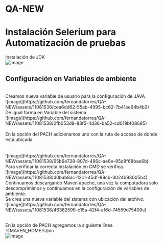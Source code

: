 # QA-NEW
# Instalación Selerium para Automatización de pruebas
Instalación de JDK 
<br />
![image](https://github.com/fernandatorres/QA-NEW/assets/11081538/a1a36aeb-79f2-4f75-b5ab-07be16a4fd51)
<br />
## Configuración en Variables de ambiente
<br />
Creamos nueva variable de usuario para la configuración de JAVA
<br />
![image](https://github.com/fernandatorres/QA-NEW/assets/11081538/cea6dd62-55ab-4995-bc62-7b41ee64b4b3)
<br />
De igual forma en Variable del sistema
<br />
![image](https://github.com/fernandatorres/QA-NEW/assets/11081538/0fb053d9-88f5-4d36-ba52-cd019bf08685)
<br <br /><br />
En la opción del PACH adicionamos uno con la ruta de acceso de donde está ubicada.
<br />
<br /><br />
![image](https://github.com/fernandatorres/QA-NEW/assets/11081538/65b6e728-807d-486c-ae6e-85d8f68bae6b)
<br />
Para verificar la correcta instalación en CMD se verifica.
<br />
![image](https://github.com/fernandatorres/QA-NEW/assets/11081538/d0bab8ac-12c1-45df-89cb-3024b93005b4)

<br />
Continuamos descargando Maven apache, una vez la computadora solo descomprimimos y continuamos en la configuración de variables de ambiente. 
<br />
Se crea una nueva variable del sistema con ubicación del archivo.
<br />
![image](https://github.com/fernandatorres/QA-NEW/assets/11081538/46362599-c15a-42f4-af6d-74559d75409e)

<br />En la opción de PACH agregamos la siguiente línea 
<br />
%MAVEN_HOME%\bin
<br />
![image](https://github.com/fernandatorres/QA-NEW/assets/11081538/664306ee-4b37-4b06-96ff-48d938ceabed)
